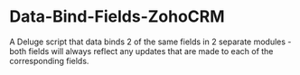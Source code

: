 # Data-Bind-Fields-ZohoCRM
A Deluge script that data binds 2 of the same fields in 2 separate modules - both fields will always reflect any updates that are made to each of the corresponding fields.
